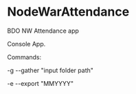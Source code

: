 # NodeWarAttendance
BDO NW Attendance app 

Console App.

Commands:

-g --gather "input folder path"

-e --export "MMYYYY"
